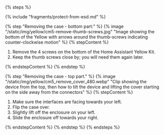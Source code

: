 <!---Opening the case (Raspberry Pi Compute Module 4)-->

{% steps %}

{% include "fragments/protect-from-esd.md" %}

{% step "Removing the case - bottom part:" %}
{% image "/static/img/yellow/cm5-remove-thumb-screws.jpg" "Image showing the bottom of the Yellow with arrows around the thumb-screws indicating counter-clockwise motion" %}
{% stepContent %}

1. Remove the 4 screws on the bottom of the Home Assistant Yellow Kit.
2. Keep the thumb screws close by; you will need them again later.

{% endstepContent %}
{% endstep %}

{% step "Removing the case - top part." %}
{% image "/static/img/yellow/cm5_remove_cover_480.webp" "Clip showing the device from the top, then how to tilt the device and lifting the cover starting on the side away from the connectors" %}
{% stepContent %}

1. Make sure the interfaces are facing towards your left.
2. Flip the case over.
3. Slightly lift off the enclosure on your left.
4. Slide the enclosure off towards your right.

{% endstepContent %}
{% endstep %}
{% endsteps %}
